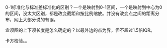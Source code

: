 0-1标准化与标准差标准化的区别？一个是映射到0-1区间，一个是映射到中心为0的区间，没太大区别，都是改变截距和按比例缩放。并没有改变点之间的距离分布，网上大部分说的有误。



盒须图的上下须长度是怎么确定的？以最外边的点为界，但不超过1.5倍IQR。



卡方检验。。







